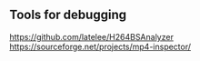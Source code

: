 ## Tools for debugging

https://github.com/latelee/H264BSAnalyzer
https://sourceforge.net/projects/mp4-inspector/